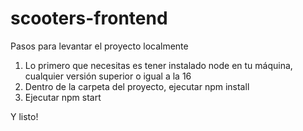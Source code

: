 # scooters-frontend

Pasos para levantar el proyecto localmente
1. Lo primero que necesitas es tener instalado node en tu máquina, cualquier versión superior o igual a la 16
2. Dentro de la carpeta del proyecto, ejecutar npm install
3. Ejecutar npm start

Y listo!
